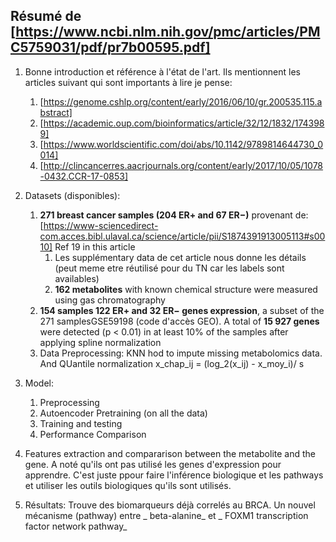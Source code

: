 Résumé de [https://www.ncbi.nlm.nih.gov/pmc/articles/PMC5759031/pdf/pr7b00595.pdf]
------------------------

1. Bonne introduction et référence à l'état de l'art. Ils mentionnent les articles suivant qui sont importants à lire je pense:
    1. [https://genome.cshlp.org/content/early/2016/06/10/gr.200535.115.abstract]
    2. [https://academic.oup.com/bioinformatics/article/32/12/1832/1743989]
    3. [https://www.worldscientific.com/doi/abs/10.1142/9789814644730_0014]
    4. [http://clincancerres.aacrjournals.org/content/early/2017/10/05/1078-0432.CCR-17-0853]
    
2. Datasets (disponibles): 
    1. **271 breast cancer samples (204 ER+ and 67 ER−)** provenant de: [https://www-sciencedirect-com.acces.bibl.ulaval.ca/science/article/pii/S1874391913005113#s0010] Ref 19 in this article
        1. Les supplémentary data de cet article nous donne les détails (peut meme etre réutilisé pour du TN car les labels sont availables)
        2. **162 metabolites** with known chemical structure were measured using gas chromatography
    2. **154 samples 122 ER+ and 32 ER− genes expression**, a subset of the 271 samplesGSE59198 (code d'accès GEO). A total of **15 927 genes** were detected (p < 0.01) in at least 10% of the samples after applying spline normalization
    3. Data Preprocessing: KNN hod to impute missing metabolomics data. And QUantile normalization x_chap_ij = (log_2(x_ij) - x_moy_i)/ s
    
    
3. Model:
    1. Preprocessing
    2. Autoencoder Pretraining (on all the data)
    3. Training and testing
    4. Performance Comparison
    
4. Features extraction and compararison between the metabolite and the gene. A noté qu'ils ont pas utilisé les genes d'expression pour apprendre. C'est juste ppour faire l'inférence biologique et les pathways et utiliser les outils biologiques qu'ils sont utilisés.

5. Résultats: Trouve des biomarqueurs déjà correlés au BRCA. Un nouvel mécanisme (pathway) entre _ beta-alanine_ et _ FOXM1 transcription factor network pathway_

